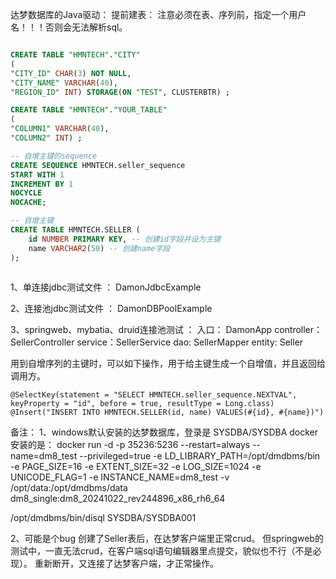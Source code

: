 
达梦数据库的Java驱动：
提前建表：  注意必须在表、序列前，指定一个用户名！！！否则会无法解析sql。
``` sql

CREATE TABLE "HMNTECH"."CITY"
(
"CITY_ID" CHAR(3) NOT NULL,
"CITY_NAME" VARCHAR(40),
"REGION_ID" INT) STORAGE(ON "TEST", CLUSTERBTR) ;

CREATE TABLE "HMNTECH"."YOUR_TABLE"
(
"COLUMN1" VARCHAR(40),
"COLUMN2" INT) ;

-- 自增主键的sequence
CREATE SEQUENCE HMNTECH.seller_sequence
START WITH 1
INCREMENT BY 1
NOCYCLE
NOCACHE;

-- 自增主键
CREATE TABLE HMNTECH.SELLER (
    id NUMBER PRIMARY KEY, -- 创建id字段并设为主键
    name VARCHAR2(50) -- 创建name字段
);



```

1、单连接jdbc测试文件 ： DamonJdbcExample

2、连接池jdbc测试文件 ： DamonDBPoolExample

3、springweb、mybatia、druid连接池测试 ：
    入口： DamonApp
    controller：SellerController
    service：SellerService
    dao: SellerMapper
    entity: Seller

用到自增序列的主键时，可以如下操作，用于给主键生成一个自增值，并且返回给调用方。
``` 
@SelectKey(statement = "SELECT HMNTECH.seller_sequence.NEXTVAL", keyProperty = "id", before = true, resultType = Long.class)
@Insert("INSERT INTO HMNTECH.SELLER(id, name) VALUES(#{id}, #{name})")
```


备注： 
1、windows默认安装的达梦数据库，登录是 SYSDBA/SYSDBA
docker安装的是：
docker run -d -p 35236:5236 --restart=always --name=dm8_test --privileged=true -e LD_LIBRARY_PATH=/opt/dmdbms/bin -e PAGE_SIZE=16 -e EXTENT_SIZE=32 -e LOG_SIZE=1024 -e UNICODE_FLAG=1  -e INSTANCE_NAME=dm8_test -v /opt/data:/opt/dmdbms/data dm8_single:dm8_20241022_rev244896_x86_rh6_64

/opt/dmdbms/bin/disql SYSDBA/SYSDBA001

2、可能是个bug
创建了Seller表后，在达梦客户端里正常crud。
但springweb的测试中，一直无法crud，在客户端sql语句编辑器里点提交，貌似也不行（不是必现）。
重新断开，又连接了达梦客户端，才正常操作。

